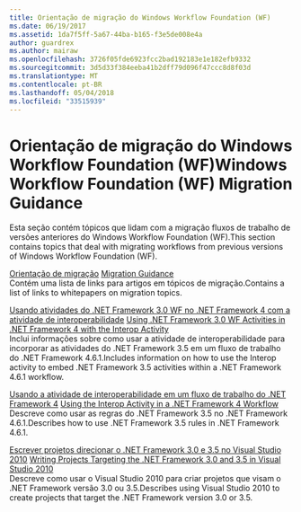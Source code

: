 ```yaml
---
title: Orientação de migração do Windows Workflow Foundation (WF)
ms.date: 06/19/2017
ms.assetid: 1da7f5ff-5a67-44ba-b165-f3e5de008e4a
author: guardrex
ms.author: mairaw
ms.openlocfilehash: 3726f05fde6923fcc2bad192183e1e182efb9332
ms.sourcegitcommit: 3d5d33f384eeba41b2dff79d096f47ccc8d8f03d
ms.translationtype: MT
ms.contentlocale: pt-BR
ms.lasthandoff: 05/04/2018
ms.locfileid: "33515939"
---
```

# <a name="windows-workflow-foundation-wf-migration-guidance"></a><span data-ttu-id="f65ab-102">Orientação de migração do Windows Workflow Foundation (WF)</span><span class="sxs-lookup"><span data-stu-id="f65ab-102">Windows Workflow Foundation (WF) Migration Guidance</span></span>

<span data-ttu-id="f65ab-103">Esta seção contém tópicos que lidam com a migração fluxos de trabalho de versões anteriores do Windows Workflow Foundation (WF).</span><span class="sxs-lookup"><span data-stu-id="f65ab-103">This section contains topics that deal with migrating workflows from previous versions of Windows Workflow Foundation (WF).</span></span>

<span data-ttu-id="f65ab-104">[Orientação de migração](~/docs/framework/windows-workflow-foundation/migration-guidance.md) </span><span class="sxs-lookup"><span data-stu-id="f65ab-104">[Migration Guidance](~/docs/framework/windows-workflow-foundation/migration-guidance.md) </span></span>  
<span data-ttu-id="f65ab-105">Contém uma lista de links para artigos em tópicos de migração.</span><span class="sxs-lookup"><span data-stu-id="f65ab-105">Contains a list of links to whitepapers on migration topics.</span></span>

<span data-ttu-id="f65ab-106">[Usando atividades do .NET Framework 3.0 WF no .NET Framework 4 com a atividade de interoperabilidade](~/docs/framework/windows-workflow-foundation/net-framework-3-0-wf-in-net-framework-4-interop.md) </span><span class="sxs-lookup"><span data-stu-id="f65ab-106">[Using .NET Framework 3.0 WF Activities in .NET Framework 4 with the Interop Activity](~/docs/framework/windows-workflow-foundation/net-framework-3-0-wf-in-net-framework-4-interop.md) </span></span>  
<span data-ttu-id="f65ab-107">Inclui informações sobre como usar a atividade de interoperabilidade para incorporar as atividades do .NET Framework 3.5 em um fluxo de trabalho do .NET Framework 4.6.1.</span><span class="sxs-lookup"><span data-stu-id="f65ab-107">Includes information on how to use the Interop activity to embed .NET Framework 3.5 activities within a .NET Framework 4.6.1 workflow.</span></span>

<span data-ttu-id="f65ab-108">[Usando a atividade de interoperabilidade em um fluxo de trabalho do .NET Framework 4](~/docs/framework/windows-workflow-foundation/using-the-interop-activity-in-a-net-framework-4-workflow.md) </span><span class="sxs-lookup"><span data-stu-id="f65ab-108">[Using the Interop Activity in a .NET Framework 4 Workflow](~/docs/framework/windows-workflow-foundation/using-the-interop-activity-in-a-net-framework-4-workflow.md) </span></span>  
<span data-ttu-id="f65ab-109">Descreve como usar as regras do .NET Framework 3.5 no .NET Framework 4.6.1.</span><span class="sxs-lookup"><span data-stu-id="f65ab-109">Describes how to use .NET Framework 3.5 rules in .NET Framework 4.6.1.</span></span>

<span data-ttu-id="f65ab-110">[Escrever projetos direcionar o .NET Framework 3.0 e 3.5 no Visual Studio 2010](~/docs/framework/windows-workflow-foundation/projects-targeting-dotnet-in-vs.md) </span><span class="sxs-lookup"><span data-stu-id="f65ab-110">[Writing Projects Targeting the .NET Framework 3.0 and 3.5 in Visual Studio 2010](~/docs/framework/windows-workflow-foundation/projects-targeting-dotnet-in-vs.md) </span></span>  
<span data-ttu-id="f65ab-111">Descreve como usar o Visual Studio 2010 para criar projetos que visam o .NET Framework versão 3.0 ou 3.5.</span><span class="sxs-lookup"><span data-stu-id="f65ab-111">Describes using Visual Studio 2010 to create projects that target the .NET Framework version 3.0 or 3.5.</span></span>
